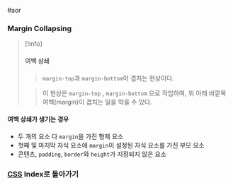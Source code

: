 #aor 
### Margin Collapsing
>[!info]
>#### 여백 상쇄
>
>>`margin-top`과 `margin-bottom`이 겹치는 현상이다.
>
>>이 현상은 `margin-top` , `margin-bottom` 으로 작업하여, 위 아래 바깥쪽 여백(margin)이 겹치는 일을 막을 수 있다.  
#### 여백 상쇄가 생기는 경우
- 두 개의 요소 다 `margin`을 가진 형제 요소  
- 첫째 및 마지막 자식 요소에 `margin`이 설정된 자식 요소를 가진 부모 요소  
- 콘텐츠, `padding`, `border`와 `height`가 지정되지 않은 요소 
### [CSS](../../Dev-Index/CSS.md) Index로 돌아가기